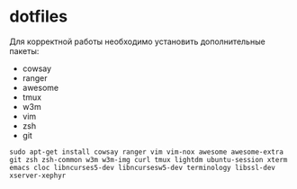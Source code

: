# dotfiles

Для корректной работы необходимо установить дополнительные пакеты:
- cowsay
- ranger
- awesome
- tmux
- w3m
- vim
- zsh
- git

`sudo apt-get install cowsay ranger vim vim-nox awesome awesome-extra git zsh
zsh-common w3m w3m-img curl tmux lightdm ubuntu-session xterm emacs cloc
libncurses5-dev libncursesw5-dev terminology libssl-dev xserver-xephyr`
